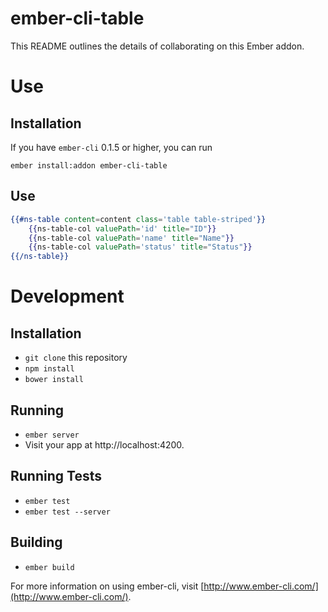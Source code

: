 # ember-cli-table

This README outlines the details of collaborating on this Ember addon.
# Use

## Installation

If you have `ember-cli` 0.1.5 or higher, you can run
```
ember install:addon ember-cli-table
```

## Use

```hbs
{{#ns-table content=content class='table table-striped'}}
	{{ns-table-col valuePath='id' title="ID"}}
	{{ns-table-col valuePath='name' title="Name"}}
	{{ns-table-col valuePath='status' title="Status"}}
{{/ns-table}}
```

# Development

## Installation

* `git clone` this repository
* `npm install`
* `bower install`

## Running

* `ember server`
* Visit your app at http://localhost:4200.

## Running Tests

* `ember test`
* `ember test --server`

## Building

* `ember build`

For more information on using ember-cli, visit [http://www.ember-cli.com/](http://www.ember-cli.com/).
